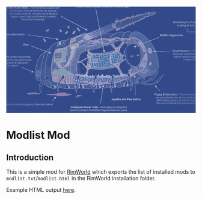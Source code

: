 ![Modlist](About/Preview.png)

Modlist Mod
===========

Introduction
------------

This is a simple mod for [RimWorld](https://rimworldgame.com/) which exports
the list of installed mods to `modlist.txt`/`modlist.html` in the RimWorld installation folder.

Example HTML output [here](https://cdn.rawgit.com/apkd/924fb3ed69882554a23a5db8cbd0126e/raw/b5f81559f03ce9330ee1eaa26edf7184951b50a6/example-modlist.html).
